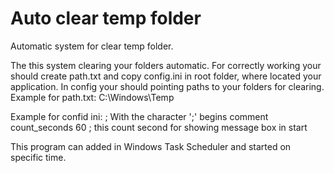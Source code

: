 # Auto clear temp folder
Automatic system for clear temp folder.

The this system clearing your folders automatic.
For correctly working your should create path.txt and copy config.ini in root folder, where located your application.
In config your should pointing paths to your folders for clearing.
Example for path.txt:
C:\Windows\Temp

Example for confid ini:
; With the character ';' begins comment
count_seconds  60 ; this count second for showing message box in start

This program can added in Windows Task Scheduler and started on specific time.
